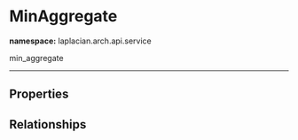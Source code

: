 # **MinAggregate**
**namespace:** laplacian.arch.api.service

min_aggregate



---

## Properties

## Relationships